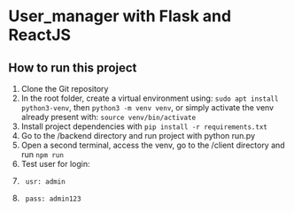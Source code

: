 # User_manager with Flask and ReactJS

## How to run this project

1. Clone the Git repository
2. In the root folder, create a virtual environment using:
  `sudo apt install python3-venv`, then 
  `python3 -m venv venv`, or simply activate the venv already present with: `source venv/bin/activate`
3. Install project dependencies with `pip install -r requirements.txt`
4. Go to the /backend directory and run project with python run.py
5. Open a second terminal, access the venv, go to the /client directory and run `npm run`
6. Test user for login: 
7.      usr: admin
8.      pass: admin123
